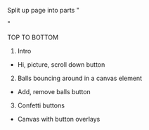 Split up page into parts
"<div id='part1'></div>"

TOP TO BOTTOM

1. Intro
  * Hi, picture, scroll down button
2. Balls bouncing around in a canvas element
  * Add, remove balls button
3. Confetti buttons
  * Canvas with button overlays
